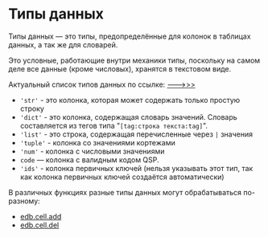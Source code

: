 # Типы данных

Типы данных — это типы, предопределённые для колонок в таблицах данных, а так же для словарей.

Это условные, работающие внутри механики типы, поскольку на самом деле все данные (кроме числовых), хранятся в текстовом виде.

Актуальный список типов данных по ссылке: [--->>>](../README.md#Типы%20данных)

* `'str'` - это колонка, которая может содержать только простую строку
* `'dict'` - это колонка, содержащая словарь значений. Словарь составляется из тегов типа "`[tag:строка текста:tag]`".
* `'list'` - это строка, содержащая перечисленные через `|` значения
* `'tuple'` - колонка со значениями кортежами
* `'num'` - колонка с числовыми значениями
* `code` — колонка с валидным кодом QSP.
* `'ids'` - колонка первичных ключей (нельзя указывать этот тип, так как колонка первичных ключей создаётся автоматически)

В различных функциях разные типы данных могут обрабатываться по-разному:
- [edb.cell.add](../README.md#edb.cell.add)
- [edb.cell.del](../README.md#edb.cell.del)